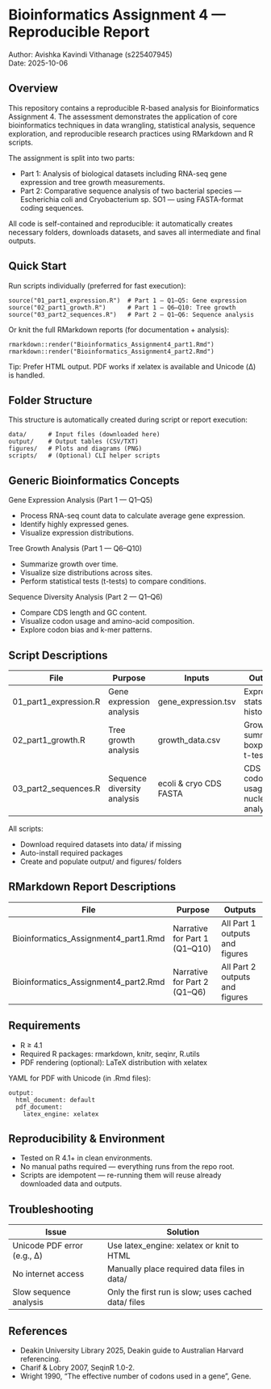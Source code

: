 
Bioinformatics Assignment 4 — Reproducible Report
==================================================

Author: Avishka Kavindi Vithanage (s225407945)  
Date: 2025-10-06

Overview
--------

This repository contains a reproducible R-based analysis for Bioinformatics Assignment 4. The assessment demonstrates the application of core bioinformatics techniques in data wrangling, statistical analysis, sequence exploration, and reproducible research practices using RMarkdown and R scripts.

The assignment is split into two parts:

- Part 1: Analysis of biological datasets including RNA-seq gene expression and tree growth measurements.
- Part 2: Comparative sequence analysis of two bacterial species — Escherichia coli and Cryobacterium sp. SO1 — using FASTA-format coding sequences.

All code is self-contained and reproducible: it automatically creates necessary folders, downloads datasets, and saves all intermediate and final outputs.

Quick Start
-----------

Run scripts individually (preferred for fast execution):

    source("01_part1_expression.R")  # Part 1 — Q1–Q5: Gene expression
    source("02_part1_growth.R")      # Part 1 — Q6–Q10: Tree growth
    source("03_part2_sequences.R")   # Part 2 — Q1–Q6: Sequence analysis

Or knit the full RMarkdown reports (for documentation + analysis):

    rmarkdown::render("Bioinformatics_Assignment4_part1.Rmd")
    rmarkdown::render("Bioinformatics_Assignment4_part2.Rmd")

Tip: Prefer HTML output. PDF works if xelatex is available and Unicode (Δ) is handled.

Folder Structure
----------------

This structure is automatically created during script or report execution:

    data/      # Input files (downloaded here)
    output/    # Output tables (CSV/TXT)
    figures/   # Plots and diagrams (PNG)
    scripts/   # (Optional) CLI helper scripts

Generic Bioinformatics Concepts
-------------------------------

Gene Expression Analysis (Part 1 — Q1–Q5)
- Process RNA-seq count data to calculate average gene expression.
- Identify highly expressed genes.
- Visualize expression distributions.

Tree Growth Analysis (Part 1 — Q6–Q10)
- Summarize growth over time.
- Visualize size distributions across sites.
- Perform statistical tests (t-tests) to compare conditions.

Sequence Diversity Analysis (Part 2 — Q1–Q6)
- Compare CDS length and GC content.
- Visualize codon usage and amino-acid composition.
- Explore codon bias and k-mer patterns.

Script Descriptions
-------------------

| File                   | Purpose                        | Inputs                 | Outputs                                       |
|------------------------|--------------------------------|------------------------|-----------------------------------------------|
| 01_part1_expression.R  | Gene expression analysis       | gene_expression.tsv    | Expression stats, histogram                   |
| 02_part1_growth.R      | Tree growth analysis           | growth_data.csv        | Growth summary, boxplots, t-tests             |
| 03_part2_sequences.R   | Sequence diversity analysis    | ecoli & cryo CDS FASTA | CDS stats, codon usage, nucleotide analysis   |

All scripts:
- Download required datasets into data/ if missing
- Auto-install required packages
- Create and populate output/ and figures/ folders

RMarkdown Report Descriptions
-----------------------------

| File                                 | Purpose                           | Outputs                                       |
|--------------------------------------|-----------------------------------|-----------------------------------------------|
| Bioinformatics_Assignment4_part1.Rmd | Narrative for Part 1 (Q1–Q10)     | All Part 1 outputs and figures                |
| Bioinformatics_Assignment4_part2.Rmd | Narrative for Part 2 (Q1–Q6)      | All Part 2 outputs and figures                |

Requirements
------------

- R ≥ 4.1
- Required R packages: rmarkdown, knitr, seqinr, R.utils
- PDF rendering (optional): LaTeX distribution with xelatex

YAML for PDF with Unicode (in .Rmd files):

    output:
      html_document: default
      pdf_document:
        latex_engine: xelatex

Reproducibility & Environment
-----------------------------

- Tested on R 4.1+ in clean environments.
- No manual paths required — everything runs from the repo root.
- Scripts are idempotent — re-running them will reuse already downloaded data and outputs.

Troubleshooting
---------------

| Issue                          | Solution                                            |
|--------------------------------|-----------------------------------------------------|
| Unicode PDF error (e.g., Δ)    | Use latex_engine: xelatex or knit to HTML          |
| No internet access             | Manually place required data files in data/        |
| Slow sequence analysis         | Only the first run is slow; uses cached data/ files|

References
----------

- Deakin University Library 2025, Deakin guide to Australian Harvard referencing.
- Charif & Lobry 2007, SeqinR 1.0-2.
- Wright 1990, “The effective number of codons used in a gene”, Gene.

